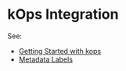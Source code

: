 # kOps Integration

See:

- [Getting Started with kops](ocean/getting-started/kops)
- [Metadata Labels](ocean/tools-and-integrations/kops/metadata-labels)
